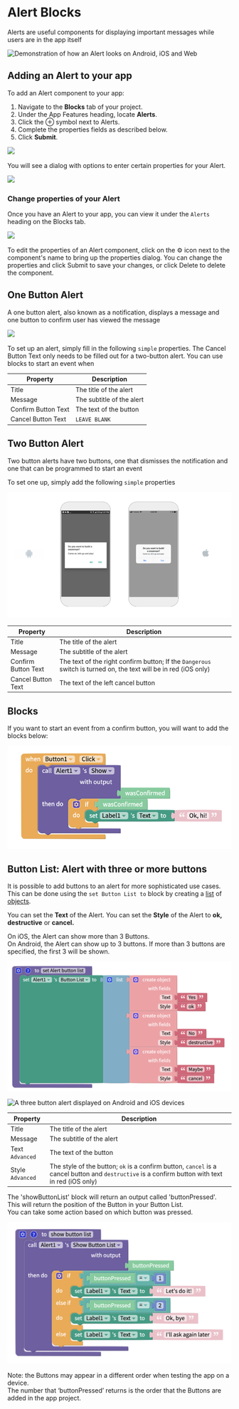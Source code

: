 # Alert Blocks

Alerts are useful components for displaying important messages while users are in the app itself

![Demonstration of how an Alert looks on Android, iOS and Web](../../.gitbook/assets/alertdemo.jpg)

## Adding an Alert to your app

To add an Alert component to your app:

1. Navigate to the **Blocks** tab of your project.
2. Under the App Features heading, locate **Alerts**.&#x20;
3. Click the ⊕ symbol next to Alerts.
4. Complete the properties fields as described below.&#x20;
5. Click **Submit**.

![](<../../.gitbook/assets/alerts (1).png>)

You will see a dialog with options to enter certain properties for your Alert.&#x20;

![](../../.gitbook/assets/alert-dialog.png)

### Change properties of your Alert

Once you have an Alert to your app, you can view it under the `Alerts` heading on the Blocks tab.&#x20;

![](../../.gitbook/assets/alerts-menu.png)

To edit the properties of an Alert component, click on the ⚙ icon next to the component's name to bring up the properties dialog. You can change the properties and click Submit to save your changes, or click Delete to delete the component.

## One Button Alert

A one button alert, also known as a notification, displays a message and one button to confirm user has viewed the message

![](../../.gitbook/assets/thunkable-docs-exhibits-15.png)

To set up an alert, simply fill in the following `simple` properties. The Cancel Button Text only needs to be filled out for a two-button alert. You can use blocks to start an event when

| Property            | Description               |
| ------------------- | ------------------------- |
| Title               | The title of the alert    |
| Message             | The subtitle of the alert |
| Confirm Button Text | The text of the button    |
| Cancel Button Text  | `LEAVE BLANK`             |

## Two Button Alert

Two button alerts have two buttons, one that dismisses the notification and one that can be programmed to start an event

To set one up, simply add the following `simple` properties

![](<../../.gitbook/assets/thunkable-docs-exhibits-14 (2).png>)

| Property            | Description                                                                                                      |
| ------------------- | ---------------------------------------------------------------------------------------------------------------- |
| Title               | The title of the alert                                                                                           |
| Message             | The subtitle of the alert                                                                                        |
| Confirm Button Text | The text of the right confirm button; If the `Dangerous` switch is turned on, the text will be in red (iOS only) |
| Cancel Button Text  | The text of the left cancel button                                                                               |

## Blocks

If you want to start an event from a confirm button, you will want to add the blocks below:

![](../../.gitbook/assets/alertshow.png)

## Button List: Alert with three or more buttons

It is possible to add buttons to an alert for more sophisticated use cases.\
This can be done using the `set Button List to` block by creating a [list](../blocks/lists.md) of [objects](../blocks/objects.md).

You can set the **Text** of the Alert. You can set the **Style** of the Alert to **ok, destructive** or **cancel.**

On iOS, the Alert can show more than 3 Buttons.\
On Android, the Alert can show up to 3 buttons. If more than 3 buttons are specified, the first 3 will be shown.

![](../../.gitbook/assets/btnlist.png)

![A three button alert displayed on Android and iOS devices](../../.gitbook/assets/thunkable-docs-exhibits-16.png)

| Property         | Description                                                                                                                                      |
| ---------------- | ------------------------------------------------------------------------------------------------------------------------------------------------ |
| Title            | The title of the alert                                                                                                                           |
| Message          | The subtitle of the alert                                                                                                                        |
| Text `Advanced`  | The text of the button                                                                                                                           |
| Style `Advanced` | The style of the button; `ok` is a confirm button, `cancel` is a cancel button and `destructive` is a confirm button with text in red (iOS only) |

The 'showButtonList' block will return an output called 'buttonPressed'.\
This will return the position of the Button in your Button List.\
You can take some action based on which button was pressed.

![](../../.gitbook/assets/showbl.png)

Note: the Buttons may appear in a different order when testing the app on a device. \
The number that ‘buttonPressed’ returns is the order that the Buttons are added in the app project.
